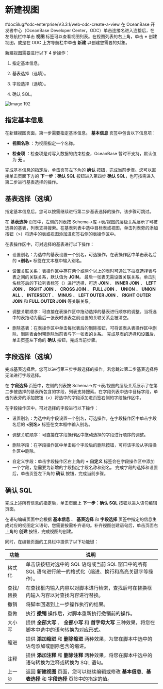 新建视图 
=========================
#docSlug#odc-enterprise/V3.3.1/web-odc-create-a-view
在 OceanBase 开发者中心（OceanBase Developer Center，ODC）单击连接名进入连接后，在左导航栏中单击 **视图** 标签可以查看视图列表。在视图列表的右上角，单击 **+** 创建视图，或是在 ODC 上方导航栏中单击 **新建** 以创建您需要的对象。

新建视图需要进行以下 4 步操作：

1. 指定基本信息。

   

2. 基表选择（选填）。
   

3. 字段选择（选填）。

   

4. 确认 SQL。

   




![Image 192](https://help-static-aliyun-doc.aliyuncs.com/assets/img/zh-CN/2061183161/p241376.png)

指定基本信息 
---------------------------

在新建视图页面，第一步需要指定基本信息。 **基本信息** 页签中包含以下信息项：

* **视图名称** ：为视图指定一个名称。

  

* **检查项** ：检查项是对写入数据的约束检查，OceanBase 暂时不支持，默认值为 **无** 。

  




完成基本信息的指定后，单击页签左下角的 **确认** 按钮，完成当前步骤。您可以直接单击页面下方的 **下一步：确认 SQL** 按钮进入第四步 **确认 SQL**，也可按需进入第二步进行基表选择的操作。

基表选择（选填） 
-----------------------------

指定基本信息后，您可以按需继续进行第二步基表选择的操作，该步骤可跳过。

在 **基表选择** 页签中，左侧的列表按 Schema-\>库-\>表/视图的层级关系展示了可被选择的基表，列表支持搜索。在基表列表中选中目标表或视图，单击列表旁的添加按钮（\>）将选中的表或视图添加进页签右侧的表操作区中。

在表操作区中，可对选择的基表进行以下操作：

* 设置别名：为选中的基表设置一个别名，可选操作。在表操作区中单击表名后的 **\<别名\>** 标签在文本框中输入别名。

  

* 设置关联关系：表操作区中存在两个或两个以上的表时可通过下拉框选择表与表之间的关联关系，默认值为 **JOIN，** 最后一张表无需设置关联关系。单击别名标签后的下拉列表标签（）进行选择，可选 **JOIN** 、 **INNER JOIN** 、 **LEFT JOIN** 、 **RIGHT JOIN** 、 **CROSS JOIN** 、 **FULL JOIN** 、 **UNION** 、 **UNION ALL** 、 **INTERSECT** 、 **MINUS** 、 **LEFT OUTER JOIN** 、 **RIGHT OUTER JOIN** 和 **FULL OUTER JOIN** 等关联关系。

  

* 调整关联顺序：可直接在表操作区中拖动选择的基表进行顺序的调整。当将选中的表拖动为最后一张表时该表之前设置的关联关系会被清空。

  

* 删除基表：在表操作区中单击每张表后的删除按钮，可将该表从表操作区中删除，删除表会附带删除当前表与下一张表的关系。
  完成基表的选择和设置后，单击页签左下角的 **确认** 按钮，完成当前步骤。

字段选择（选填） 
-----------------------------

完成基表选择后，您可以进行第三步字段选择的操作。若您跳过第二步基表选择将无法进行字段选择。

在 **字段选择** 页签中，左侧的列表按 Schema-\>库-\>表/视图的层级关系展示了在第二步被选择的基表所包含的字段，列表支持搜索。在字段列表中选中目标字段，单击列表旁的添加按钮（\>）将选中的字段添加进页签右侧的字段操作区中。

在字段操作区中，可对选择的字段进行以下操作：

* 设置别名：为选中的字段设置一个别名，可选操作。在字段操作区中单击字段名后的 **\<别名\>** 标签在文本框中输入别名。

  

* 调整关联顺序：可直接在字段操作区中拖动选择的字段进行顺序的调整。

  

* 删除字段：在字段操作区中单击每个字段后的删除按钮，可将该字段从字段操作区中删除。

  

* 自定义字段：单击字段操作区右上角的 **+** **自定义** 标签会在字段操作区中添加一个字段，您需要为新增的字段指定字段名称和别名。
  完成字段的选择和设置后，单击页签左下角的 **确认** 按钮，完成当前步骤。

确认 SQL 
---------------------------

完成上述所有信息的指定后，单击页面上 **下一步：确认 SQL** 按钮以进入语句编辑页面。

在语句编辑页面中会根据 **基本信息** 、 **基表选择** 和 **字段选择** 页签中指定的信息生成对应的视图定义语句，您需要按需补齐语句。补齐视图创建语句后，单击页面右上角的 **创建** 按钮，完成视图的创建。

同时，在编辑页面的工具栏中提供了以下功能键：


|  功能   |                                 说明                                 |
|-------|--------------------------------------------------------------------|
| 格式化   | 单击该按钮对选中的 SQL 语句或当前 SQL 窗口中的所有 SQL 语句进行统一的格式化（缩进、换行和高亮关键字等操作）。     |
| 查找/替换 | 在查找框内输入内容以对脚本进行检索，查找后可在替换框内输入内容以对查找内容进行替换。                         |
| 撤销    | 将脚本回退到上一步操作执行的结果。                                                  |
| 重做    | 执行 **撤销**  操作后，对脚本重新执行撤销前的操作。                                      |
| 大小写   | 提供 **全部大写** 、 **全部小写**  和 **首字母大写**  三种效果，将您在脚本中选中的语句转换为对应形式。      |
| 缩进    | 提供 **添加缩进**  和 **删除缩进**  两种效果，为您在脚本中选中的语句添加或删除包含的缩进。               |
| 注释    | 提供 **添加注释**  和 **删除注释**  两种效果，将您在脚本中选中的语句转换为注释或转换为 SQL 语句。         |
| 上一步   | 返回 **新建视图** 页面，您可以继续编辑或修改 **基本信息**、**基表选择** 和 **字段选择** 页签中的指定的值。 |
